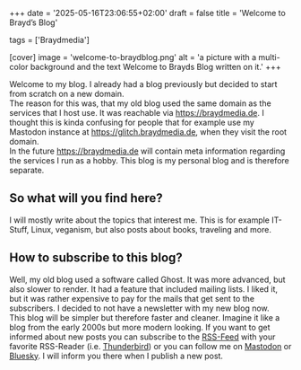 +++
date = '2025-05-16T23:06:55+02:00'
draft = false
title = 'Welcome to Brayd’s Blog'

tags = ['Braydmedia']

[cover]
image = 'welcome-to-braydblog.png'
alt = 'a picture with a multi-color background and the text Welcome to Brayds Blog written on it.'
+++

Welcome to my blog. I already had a blog previously but decided to start from scratch on a new domain.  
The reason for this was, that my old blog used the same domain as the services that I host use. It was reachable via https://braydmedia.de. I thought this is kinda confusing for people that for example use my Mastodon instance at https://glitch.braydmedia.de, when they visit the root domain.  
In the future https://braydmedia.de will contain meta information regarding the services I run as a hobby. This blog is my personal blog and is therefore separate.  

## So what will you find here?
I will mostly write about the topics that interest me. This is for example IT-Stuff, Linux, veganism, but also posts about books, traveling and more.

## How to subscribe to this blog?
Well, my old blog used a software called Ghost. It was more advanced, but also slower to render. It had a feature that included mailing lists. I liked it, but it was rather expensive to pay for the mails that get sent to the subscribers. I decided to not have a newsletter with my new blog now.  
This blog will be simpler but therefore faster and cleaner. Imagine it like a blog from the early 2000s but more modern looking. If you want to get informed about new posts you can subscribe to the [RSS-Feed](https://brayd.blog/posts/index.xml) with your favorite RSS-Reader (i.e. [Thunderbird](https://www.thunderbird.net/)) or you can follow me on [Mastodon](https://glitch.braydmedia.de/@brayd) or [Bluesky](https://bsky.app/profile/did:plc:rwknrk4qp3xgy6kndprmrn4r). I will inform you there when I publish a new post. 